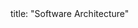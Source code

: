 <frontmatter>
title: "Software Architecture"
</frontmatter>

<include src="container-inPage-asFlat.md" boilerplate />